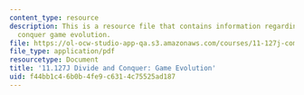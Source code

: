 ```yaml
---
content_type: resource
description: This is a resource file that contains information regarding divide and
  conquer game evolution.
file: https://ol-ocw-studio-app-qa.s3.amazonaws.com/courses/11-127j-computer-games-and-simulations-for-education-and-exploration-spring-2015/f44bb1c46b0b4fe9c6314c75525ad187_MIT11_127JS15_DC_history.pdf
file_type: application/pdf
resourcetype: Document
title: '11.127J Divide and Conquer: Game Evolution'
uid: f44bb1c4-6b0b-4fe9-c631-4c75525ad187
---
```

